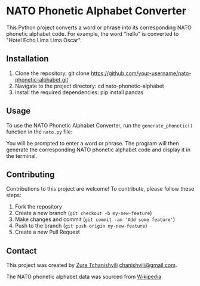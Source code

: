 # NATO Phonetic Alphabet Converter

This Python project converts a word or phrase into its corresponding NATO phonetic alphabet code. For example, the word "hello" is converted to "Hotel Echo Lima Lima Oscar".

## Installation

1. Clone the repository:
   git clone https://github.com/your-username/nato-phonetic-alphabet.git
2. Navigate to the project directory:
   cd nato-phonetic-alphabet
3. Install the required dependencies:
   pip install pandas

## Usage

To use the NATO Phonetic Alphabet Converter, run the `generate_phonetic()` function in the `nato.py` file:

You will be prompted to enter a word or phrase. The program will then generate the corresponding NATO phonetic alphabet code and display it in the terminal.

## Contributing

Contributions to this project are welcome! To contribute, please follow these steps:

1. Fork the repository
2. Create a new branch (`git checkout -b my-new-feature`)
3. Make changes and commit (`git commit -am 'Add some feature'`)
4. Push to the branch (`git push origin my-new-feature`)
5. Create a new Pull Request

## Contact

This project was created by [Zura Tchanishvili](https://github.com/Homeroida) chanishvili@gmail.com.

The NATO phonetic alphabet data was sourced from [Wikipedia](https://en.wikipedia.org/wiki/NATO_phonetic_alphabet).
